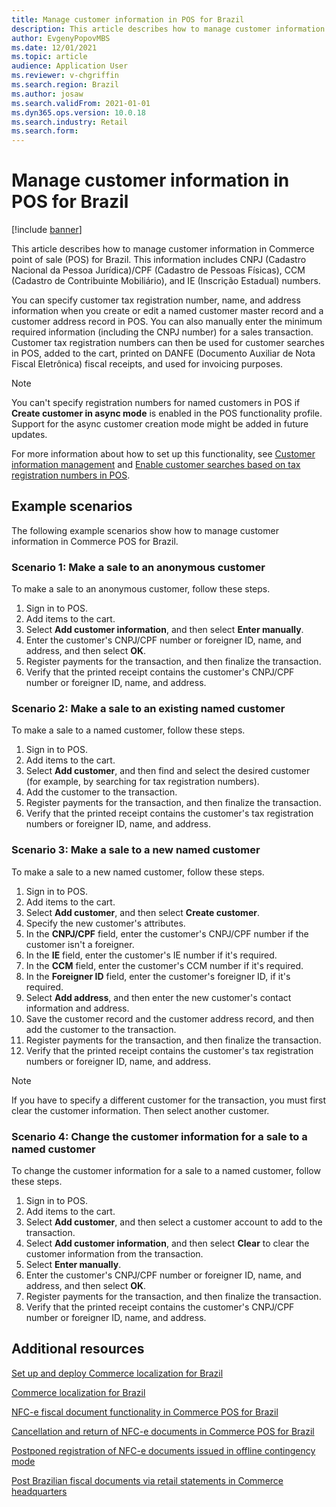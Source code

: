 ```yaml
---
title: Manage customer information in POS for Brazil
description: This article describes how to manage customer information in Commerce point of sale (POS) for Brazil.
author: EvgenyPopovMBS
ms.date: 12/01/2021
ms.topic: article
audience: Application User
ms.reviewer: v-chgriffin
ms.search.region: Brazil
ms.author: josaw
ms.search.validFrom: 2021-01-01
ms.dyn365.ops.version: 10.0.18
ms.search.industry: Retail
ms.search.form: 
---
```

# Manage customer information in POS for Brazil

[!include [banner](../../../finance/includes/banner.md)]

This article describes how to manage customer information in Commerce point of sale (POS) for Brazil. This information includes CNPJ (Cadastro Nacional da Pessoa Jurídica)/CPF (Cadastro de Pessoas Físicas), CCM (Cadastro de Contribuinte Mobiliário), and IE (Inscrição Estadual) numbers. 

You can specify customer tax registration number, name, and address information when you create or edit a named customer master record and a customer address record in POS. You can also manually enter the minimum required information (including the CNPJ number) for a sales transaction. Customer tax registration numbers can then be used for customer searches in POS, added to the cart, printed on DANFE (Documento Auxiliar de Nota Fiscal Eletrônica) fiscal receipts, and used for invoicing purposes.

> [!NOTE]
> You can't specify registration numbers for named customers in POS if **Create customer in async mode** is enabled in the POS functionality profile. Support for the async customer creation mode might be added in future updates.

For more information about how to set up this functionality, see [Customer information management](latam-bra-deployment.md#customer-information-management) and [Enable customer searches based on tax registration numbers in POS](latam-bra-deployment.md#enable-customer-searches-based-on-tax-registration-numbers-in-pos).

## Example scenarios

The following example scenarios show how to manage customer information in Commerce POS for Brazil.

### Scenario 1: Make a sale to an anonymous customer

To make a sale to an anonymous customer, follow these steps.

1. Sign in to POS.
1. Add items to the cart.
1. Select **Add customer information**, and then select **Enter manually**.
1. Enter the customer's CNPJ/CPF number or foreigner ID, name, and address, and then select **OK**.
1. Register payments for the transaction, and then finalize the transaction.
1. Verify that the printed receipt contains the customer's CNPJ/CPF number or foreigner ID, name, and address.

### Scenario 2: Make a sale to an existing named customer

To make a sale to a named customer, follow these steps.

1. Sign in to POS.
1. Add items to the cart.
1. Select **Add customer**, and then find and select the desired customer (for example, by searching for tax registration numbers).
1. Add the customer to the transaction.
1. Register payments for the transaction, and then finalize the transaction.
1. Verify that the printed receipt contains the customer's tax registration numbers or foreigner ID, name, and address.

### Scenario 3: Make a sale to a new named customer

To make a sale to a new named customer, follow these steps.

1. Sign in to POS.
1. Add items to the cart.
1. Select **Add customer**, and then select **Create customer**.
1. Specify the new customer's attributes.
1. In the **CNPJ/CPF** field, enter the customer's CNPJ/CPF number if the customer isn't a foreigner.
1. In the **IE** field, enter the customer's IE number if it's required.
1. In the **CCM** field, enter the customer's CCM number if it's required.
1. In the **Foreigner ID** field, enter the customer's foreigner ID, if it's required.
1. Select **Add address**, and then enter the new customer's contact information and address.
1. Save the customer record and the customer address record, and then add the customer to the transaction.
1. Register payments for the transaction, and then finalize the transaction.
1. Verify that the printed receipt contains the customer's tax registration numbers or foreigner ID, name, and address.

> [!NOTE]
> If you have to specify a different customer for the transaction, you must first clear the customer information. Then select another customer.

### Scenario 4: Change the customer information for a sale to a named customer

To change the customer information for a sale to a named customer, follow these steps.

1. Sign in to POS.
1. Add items to the cart.
1. Select **Add customer**, and then select a customer account to add to the transaction.
1. Select **Add customer information**, and then select **Clear** to clear the customer information from the transaction.
1. Select **Enter manually**.
1. Enter the customer's CNPJ/CPF number or foreigner ID, name, and address, and then select **OK**.
1. Register payments for the transaction, and then finalize the transaction.
1. Verify that the printed receipt contains the customer's CNPJ/CPF number or foreigner ID, name, and address.

## Additional resources

[Set up and deploy Commerce localization for Brazil](latam-bra-deployment.md)

[Commerce localization for Brazil](latam-bra-commerce-localization.md)

[NFC-e fiscal document functionality in Commerce POS for Brazil](latam-bra-nfce.md)

[Cancellation and return of NFC-e documents in Commerce POS for Brazil](latam-bra-nfce-cancel-return.md)

[Postponed registration of NFC-e documents issued in offline contingency mode](latam-bra-nfce-contingency-mode.md)

[Post Brazilian fiscal documents via retail statements in Commerce headquarters](latam-bra-retail-statements.md)
